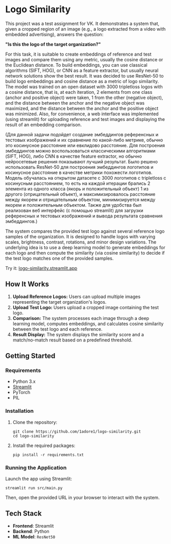 # Logo Similarity

This project was a test assignment for VK. It demonstrates a system that, given a cropped region of an image (e.g., a logo extracted from a video with embedded advertising), answers the question: 

**"Is this the logo of the target organization?"**

For this task, it is suitable to create embeddings of reference and test images and compare them using any metric, usually the cosine distance or the Euclidean distance. To build embeddings, you can use classical algorithms (SIFT, HOG), or CNN as a feature extractor, but usually neural network solutions show the best result.
It was decided to use ResNet-50 to build logo embeddings and cosine distance as a metric of logo similarity. The model was trained on an open dataset with 3000 tripletloss logos with a cosine distance, that is, at each iteration, 2 elements from one class (anchor and positive object) were taken, 1 from the other (negative object), and the distance between the anchor and the negative object was maximized, and the distance between the anchor and the positive object was minimized. 
Also, for convenience, a web interface was implemented (using streamlit) for uploading reference and test images and displaying the result of an embedding comparison. 

(Для данной задачи подойдет создание эмбеддингов референсных и тестовых изображений и их сравнение по какой-либо метрике, обычно это косинусное расстояние или евклидово расстояние. Для построения эмбеддингов можно воспользоваться классическими алгоритмами (SIFT, HOG), либо CNN в качестве feature extractor, но обычно нейросетевые решения показывают лучший результат.
Было решено использовать ResNet-50 для построения эмбеддингов логотипов и косинусное расстояние в качестве метрики похожести логотипов. Модель обучалась на открытом датасете с 3000 логотипов с tripletloss с косинусным расстоянием, то есть на каждой итерации брались 2 элемента из одного класса (якорь и положительный объект) 1 из другого (отрицательный объект), и максимизировалось расстояние между якорем и отрицательным объектом, минимизируется между якорем и положительным объектом. 
Также для удобства был реализован веб интерфейс (с помощью streamlit) для загрузки референсных и тестовых изображений и вывода результата сравнения эмбеддингов.)

The system compares the provided test logo against several reference logo samples of the organization. It is designed to handle logos with varying scales, brightness, contrast, rotations, and minor design variations. The underlying idea is to use a deep learning model to generate embeddings for each logo and then compute the similarity (via cosine similarity) to decide if the test logo matches one of the provided samples.

Try it: [logo-similarity.streamlit.app](https://logo-similarity.streamlit.app/)

## How It Works

1. **Upload Reference Logos:** Users can upload multiple images representing the target organization's logos.
2. **Upload Test Logo:** Users upload a cropped image containing the test logo.
3. **Comparison:** The system processes each image through a deep learning model, computes embeddings, and calculates cosine similarity between the test logo and each reference.
4. **Result Display:** The system displays the similarity score and a match/no-match result based on a predefined threshold.

## Getting Started

### Requirements

- Python 3.x
- [Streamlit](https://streamlit.io/)
- PyTorch
- PIL

### Installation

1. Clone the repository:
   ```
   git clone https://github.com/1adore1/logo-similarity.git
   cd logo-similarity
   ```

2. Install the required packages:
   ```
   pip install -r requirements.txt
   ```
   
### Running the Application

Launch the app using Streamlit:
```
streamlit run src/main.py
```

Then, open the provided URL in your browser to interact with the system.


## Tech Stack

- **Frontend**: Streamlit
- **Backend**: Python
- **ML Model**: `ResNet50`
